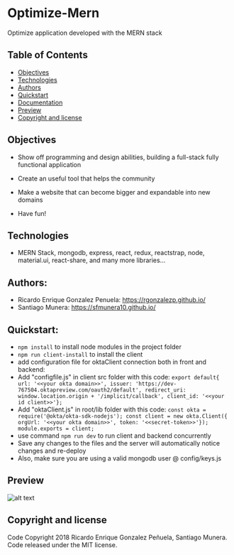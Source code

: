 # Optimize-Mern
Optimize application developed with the MERN stack

## Table of Contents
- [Objectives](#objectives)
- [Technologies](#technologies)
- [Authors](#authors)
- [Quickstart](#quickstart)
- [Documentation](#documentation)
- [Preview](#preview)
- [Copyright and license](#copyright-and-license)

## Objectives
- Show off programming and design abilities, building a full-stack fully functional application

- Create an useful tool that helps the community

- Make a website that can become bigger and expandable into new domains

- Have fun!

## Technologies
- MERN Stack, mongodb, express, react, redux, reactstrap, node, material.ui, react-share, and many more libraries...

## Authors:
- Ricardo Enrique Gonzalez Penuela: https://rgonzalezp.github.io/
- Santiago Munera: https://sfmunera10.github.io/

## Quickstart:

- ```npm install``` to install node modules in the project folder
- ```npm run client-install``` to install the client
- add configuration file for oktaClient connection both in front and backend:
- Add "configfile.js" in client src folder with this code: ```export default{ url: '<<your okta domain>>', issuer: 'https://dev-767504.oktapreview.com/oauth2/default', redirect_uri: window.location.origin + '/implicit/callback', client_id: '<<your id client>>'};```
- Add "oktaClient.js" in root/lib folder with this code: ```const okta = require('@okta/okta-sdk-nodejs'); const client = new okta.Client({ orgUrl: '<<your okta domain>>', token: '<<secret-token>>'}); module.exports = client;```
- use command ```npm run dev``` to run client and backend concurrently
- Save any changes to the files and the server will automatically notice changes and re-deploy
- Also, make sure you are using a valid mongodb user @ config/keys.js

## Preview
![alt text](images/WebScreenshot.png "Preview of Optimize")

## Copyright and license
Code Copyright 2018 Ricardo Enrique Gonzalez Peñuela, Santiago Munera. Code released under the MIT license.

